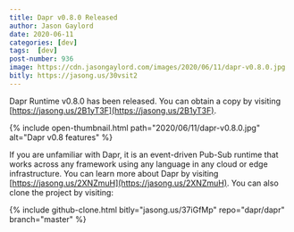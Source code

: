 ```yaml
---
title: Dapr v0.8.0 Released
author: Jason Gaylord
date: 2020-06-11
categories: [dev]
tags:  [dev]
post-number: 936
image: https://cdn.jasongaylord.com/images/2020/06/11/dapr-v0.8.0.jpg
bitly: https://jasong.us/30vsit2
---
```


Dapr Runtime v0.8.0 has been released. You can obtain a copy by visiting [https://jasong.us/2B1yT3F](https://jasong.us/2B1yT3F).

{% include open-thumbnail.html path="2020/06/11/dapr-v0.8.0.jpg" alt="Dapr v0.8 features" %}

If you are unfamiliar with Dapr, it is an event-driven Pub-Sub runtime that works across any framework using any language in any cloud or edge infrastructure. You can learn more about Dapr by visiting [https://jasong.us/2XNZmuH](https://jasong.us/2XNZmuH). You can also clone the project by visiting:

{% include github-clone.html bitly="jasong.us/37iGfMp" repo="dapr/dapr" branch="master" %}